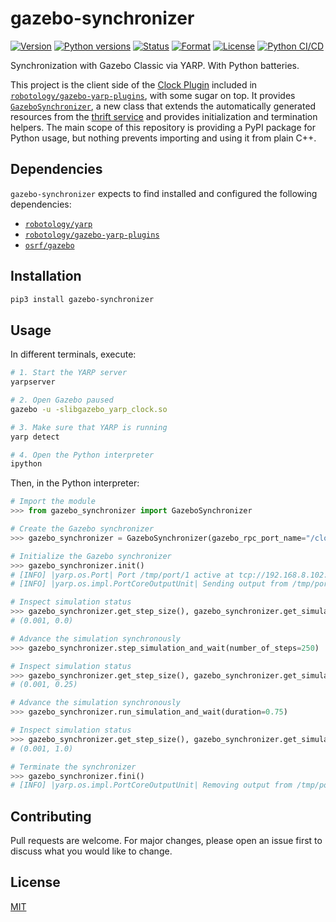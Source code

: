 # gazebo-synchronizer

[![Version](https://img.shields.io/pypi/v/gazebo-synchronizer.svg)](https://pypi.org/project/gazebo-synchronizer/)
[![Python versions](https://img.shields.io/pypi/pyversions/gazebo-synchronizer.svg)](https://pypi.org/project/gazebo-synchronizer/)
[![Status](https://img.shields.io/pypi/status/gazebo-synchronizer.svg)](https://pypi.org/project/gazebo-synchronizer/)
[![Format](https://img.shields.io/pypi/format/gazebo-synchronizer.svg)](https://pypi.org/project/gazebo-synchronizer/)
[![License](https://img.shields.io/pypi/l/gazebo-synchronizer.svg)](https://pypi.org/project/gazebo-synchronizer/)
[![Python CI/CD](https://github.com/diegoferigo/gazebo-synchronizer/workflows/Python%20CI/CD/badge.svg)](https://github.com/diegoferigo/gazebo-synchronizer/actions)

Synchronization with Gazebo Classic via YARP. With Python batteries.

This project is the client side of the [Clock Plugin](https://github.com/robotology/gazebo-yarp-plugins/tree/master/plugins/clock) included in [`robotology/gazebo-yarp-plugins`](https://github.com/robotology/gazebo-yarp-plugins), with some sugar on top. It provides [`GazeboSynchronizer`](https://github.com/diegoferigo/gazebo-synchronizer/tree/main/src/gazebo), a new class that extends the automatically generated resources from the [thrift service](https://github.com/diegoferigo/gazebo-synchronizer/tree/main/src/thrift) and provides initialization and termination helpers. The main scope of this repository is providing a PyPI package for Python usage, but nothing prevents importing and using it from plain C++. 

## Dependencies

`gazebo-synchronizer` expects to find installed and configured the following dependencies:

- [`robotology/yarp`](https://github.com/robotology/yarp)
- [`robotology/gazebo-yarp-plugins`](https://github.com/robotology/gazebo-yarp-plugins)
- [`osrf/gazebo`](https://github.com/osrf/gazebo)

## Installation

```bash
pip3 install gazebo-synchronizer
```

## Usage

In different terminals, execute:


```bash
# 1. Start the YARP server
yarpserver

# 2. Open Gazebo paused
gazebo -u -slibgazebo_yarp_clock.so

# 3. Make sure that YARP is running
yarp detect

# 4. Open the Python interpreter
ipython
```

Then, in the Python interpreter:

```python
# Import the module
>>> from gazebo_synchronizer import GazeboSynchronizer

# Create the Gazebo synchronizer
>>> gazebo_synchronizer = GazeboSynchronizer(gazebo_rpc_port_name="/clock/rpc")

# Initialize the Gazebo synchronizer
>>> gazebo_synchronizer.init()
# [INFO] |yarp.os.Port| Port /tmp/port/1 active at tcp://192.168.8.102:10056/
# [INFO] |yarp.os.impl.PortCoreOutputUnit| Sending output from /tmp/port/1 to /clock/rpc using tcp

# Inspect simulation status
>>> gazebo_synchronizer.get_step_size(), gazebo_synchronizer.get_simulation_time()
# (0.001, 0.0)

# Advance the simulation synchronously
>>> gazebo_synchronizer.step_simulation_and_wait(number_of_steps=250)

# Inspect simulation status
>>> gazebo_synchronizer.get_step_size(), gazebo_synchronizer.get_simulation_time()
# (0.001, 0.25)

# Advance the simulation synchronously
>>> gazebo_synchronizer.run_simulation_and_wait(duration=0.75)

# Inspect simulation status
>>> gazebo_synchronizer.get_step_size(), gazebo_synchronizer.get_simulation_time()
# (0.001, 1.0)

# Terminate the synchronizer
>>> gazebo_synchronizer.fini()
# [INFO] |yarp.os.impl.PortCoreOutputUnit| Removing output from /tmp/port/1 to /clock/rpc
```

## Contributing

Pull requests are welcome. For major changes, please open an issue first to discuss what you would like to change.

## License

[MIT](https://choosealicense.com/licenses/mit/)
